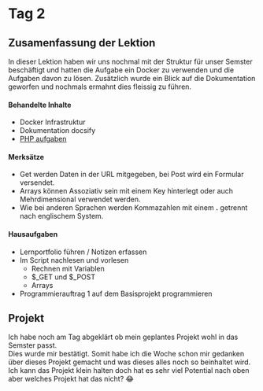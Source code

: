 # Tag 2

## Zusamenfassung der Lektion

In dieser Lektion haben wir uns nochmal mit der Struktur für unser Semster beschäftigt und hatten die Aufgabe ein Docker zu verwenden und die Aufgaben davon zu lösen. Zusätzlich wurde ein Blick auf die Dokumentation geworfen und nochmals ermahnt dies fleissig zu führen.

<!-- tabs:start -->

#### **Behandelte Inhalte**

- Docker Infrastruktur
- Dokumentation docsify
- [PHP aufgaben](tech/php/README.md)

#### **Merksätze**

- Get werden Daten in der URL mitgegeben, bei Post wird ein Formular versendet.
- Arrays können Assoziativ sein mit einem Key hinterlegt oder auch Mehrdimensional verwendet werden.
- Wie bei anderen Sprachen werden Kommazahlen mit einem **.** getrennt nach englischem System.

#### **Hausaufgaben**

- Lernportfolio führen / Notizen erfassen
- Im Script nachlesen und vorlesen
    - Rechnen mit Variablen
    - \$_GET und \$_POST
    - Arrays
- Programmierauftrag 1 auf dem Basisprojekt programmieren

<!-- tabs:end -->

## Projekt

Ich habe noch am Tag abgeklärt ob mein geplantes Projekt wohl in das Semster passt.  
Dies wurde mir bestätigt. Somit habe ich die Woche schon mir gedanken über dieses Projekt gemacht und was dieses alles noch so beinhaltet wird. Ich kann das Projekt klein halten doch hat es sehr viel Potential nach oben aber welches Projekt hat das nicht?  :joy:
